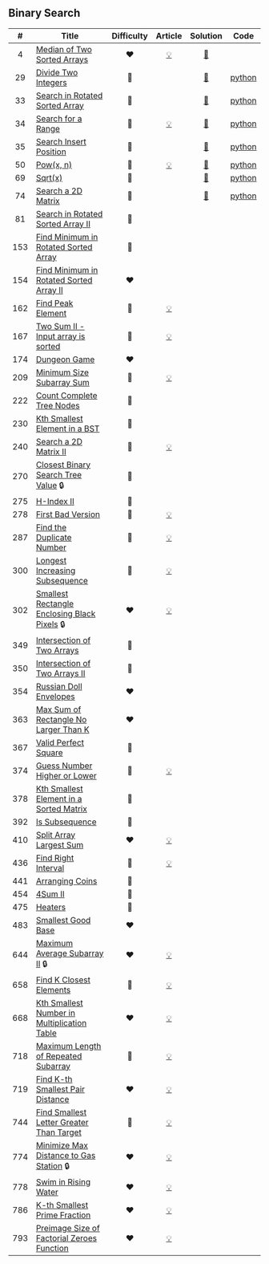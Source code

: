 
## Binary Search

|#|Title|Difficulty|Article|Solution|Code|
|:---:|---|:---:|:---:|:---:|:---:|
|4|[Median of Two Sorted Arrays](https://leetcode.com/problems/median-of-two-sorted-arrays) |❤️|[💡](https://leetcode.com/articles/median-of-two-sorted-arrays)|[📜](.././solutions/4.%20Median%20of%20Two%20Sorted%20Arrays.md)||
|29|[Divide Two Integers](https://leetcode.com/problems/divide-two-integers) |🧡||[📜](.././solutions/29.%20Divide%20Two%20Integers.md)|[python](.././python/29.%20Divide%20Two%20Integers.py)|
|33|[Search in Rotated Sorted Array](https://leetcode.com/problems/search-in-rotated-sorted-array) |🧡||[📜](.././solutions/33.%20Search%20in%20Rotated%20Sorted%20Array.md)|[python](.././python/33.%20Search%20in%20Rotated%20Sorted%20Array.py)|
|34|[Search for a Range](https://leetcode.com/problems/search-for-a-range) |🧡|[💡](https://leetcode.com/articles/search-for-a-range)|[📜](.././solutions/34.%20Search%20for%20a%20Range.md)|[python](.././python/34.%20Search%20for%20a%20Range.py)|
|35|[Search Insert Position](https://leetcode.com/problems/search-insert-position) |💚||[📜](.././solutions/35.%20Search%20Insert%20Position.md)|[python](.././python/35.%20Search%20Insert%20Position.py)|
|50|[Pow(x, n)](https://leetcode.com/problems/powx-n) |🧡|[💡](https://leetcode.com/articles/powx-n)|[📜](.././solutions/50.%20Pow%28x%2C%20n%29.md)|[python](.././python/50.%20Pow%28x%2C%20n%29.py)|
|69|[Sqrt(x)](https://leetcode.com/problems/sqrtx) |💚||[📜](.././solutions/69.%20Sqrt%28x%29.md)|[python](.././python/69.%20Sqrt%28x%29.py)|
|74|[Search a 2D Matrix](https://leetcode.com/problems/search-a-2d-matrix) |🧡||[📜](.././solutions/74.%20Search%20a%202D%20Matrix.md)|[python](.././python/74.%20Search%20a%202D%20Matrix.py)|
|81|[Search in Rotated Sorted Array II](https://leetcode.com/problems/search-in-rotated-sorted-array-ii) |🧡||||
|153|[Find Minimum in Rotated Sorted Array](https://leetcode.com/problems/find-minimum-in-rotated-sorted-array) |🧡||||
|154|[Find Minimum in Rotated Sorted Array II](https://leetcode.com/problems/find-minimum-in-rotated-sorted-array-ii) |❤️||||
|162|[Find Peak Element](https://leetcode.com/problems/find-peak-element) |🧡|[💡](https://leetcode.com/articles/find-peak-element)|||
|167|[Two Sum II - Input array is sorted](https://leetcode.com/problems/two-sum-ii-input-array-is-sorted) |💚|[💡](https://leetcode.com/articles/two-sum-ii-input-array-sorted)|||
|174|[Dungeon Game](https://leetcode.com/problems/dungeon-game) |❤️||||
|209|[Minimum Size Subarray Sum](https://leetcode.com/problems/minimum-size-subarray-sum) |🧡|[💡](https://leetcode.com/articles/minimum-size-subarray-sum)|||
|222|[Count Complete Tree Nodes](https://leetcode.com/problems/count-complete-tree-nodes) |🧡||||
|230|[Kth Smallest Element in a BST](https://leetcode.com/problems/kth-smallest-element-in-a-bst) |🧡||||
|240|[Search a 2D Matrix II](https://leetcode.com/problems/search-a-2d-matrix-ii) |🧡|[💡](https://leetcode.com/articles/search-a-2d-matrix-ii)|||
|270|[Closest Binary Search Tree Value](https://leetcode.com/problems/closest-binary-search-tree-value) 🔒|💚||||
|275|[H-Index II](https://leetcode.com/problems/h-index-ii) |🧡||||
|278|[First Bad Version](https://leetcode.com/problems/first-bad-version) |💚|[💡](https://leetcode.com/articles/first-bad-version)|||
|287|[Find the Duplicate Number](https://leetcode.com/problems/find-the-duplicate-number) |🧡|[💡](https://leetcode.com/articles/find-the-duplicate-number)|||
|300|[Longest Increasing Subsequence](https://leetcode.com/problems/longest-increasing-subsequence) |🧡|[💡](https://leetcode.com/articles/longest-increasing-subsequence)|||
|302|[Smallest Rectangle Enclosing Black Pixels](https://leetcode.com/problems/smallest-rectangle-enclosing-black-pixels) 🔒|❤️|[💡](https://leetcode.com/articles/smallest-rectangle-enclosing-black-pixels)|||
|349|[Intersection of Two Arrays](https://leetcode.com/problems/intersection-of-two-arrays) |💚||||
|350|[Intersection of Two Arrays II](https://leetcode.com/problems/intersection-of-two-arrays-ii) |💚||||
|354|[Russian Doll Envelopes](https://leetcode.com/problems/russian-doll-envelopes) |❤️||||
|363|[Max Sum of Rectangle No Larger Than K](https://leetcode.com/problems/max-sum-of-rectangle-no-larger-than-k) |❤️||||
|367|[Valid Perfect Square](https://leetcode.com/problems/valid-perfect-square) |💚||||
|374|[Guess Number Higher or Lower](https://leetcode.com/problems/guess-number-higher-or-lower) |💚|[💡](https://leetcode.com/articles/guess-number-higher-or-lower)|||
|378|[Kth Smallest Element in a Sorted Matrix](https://leetcode.com/problems/kth-smallest-element-in-a-sorted-matrix) |🧡||||
|392|[Is Subsequence](https://leetcode.com/problems/is-subsequence) |🧡||||
|410|[Split Array Largest Sum](https://leetcode.com/problems/split-array-largest-sum) |❤️|[💡](https://leetcode.com/articles/split-array-largest-sum)|||
|436|[Find Right Interval](https://leetcode.com/problems/find-right-interval) |🧡|[💡](https://leetcode.com/articles/find-right-interval)|||
|441|[Arranging Coins](https://leetcode.com/problems/arranging-coins) |💚||||
|454|[4Sum II](https://leetcode.com/problems/4sum-ii) |🧡||||
|475|[Heaters](https://leetcode.com/problems/heaters) |💚||||
|483|[Smallest Good Base](https://leetcode.com/problems/smallest-good-base) |❤️||||
|644|[Maximum Average Subarray II](https://leetcode.com/problems/maximum-average-subarray-ii) 🔒|❤️|[💡](https://leetcode.com/articles/maximum-average-subarray-ii)|||
|658|[Find K Closest Elements](https://leetcode.com/problems/find-k-closest-elements) |🧡|[💡](https://leetcode.com/articles/find-k-closest-elements)|||
|668|[Kth Smallest Number in Multiplication Table](https://leetcode.com/problems/kth-smallest-number-in-multiplication-table) |❤️|[💡](https://leetcode.com/articles/kth-smallest-number-in-multiplication-table)|||
|718|[Maximum Length of Repeated Subarray](https://leetcode.com/problems/maximum-length-of-repeated-subarray) |🧡|[💡](https://leetcode.com/articles/maximum-length-of-repeated-subarray)|||
|719|[Find K-th Smallest Pair Distance](https://leetcode.com/problems/find-k-th-smallest-pair-distance) |❤️|[💡](https://leetcode.com/articles/find-k-th-smallest-pair-distance)|||
|744|[Find Smallest Letter Greater Than Target](https://leetcode.com/problems/find-smallest-letter-greater-than-target) |💚|[💡](https://leetcode.com/articles/find-smallest-letter-greater-than-target)|||
|774|[Minimize Max Distance to Gas Station](https://leetcode.com/problems/minimize-max-distance-to-gas-station) 🔒|❤️|[💡](https://leetcode.com/articles/minimize-max-distance-to-gas-station)|||
|778|[Swim in Rising Water](https://leetcode.com/problems/swim-in-rising-water) |❤️|[💡](https://leetcode.com/articles/swim-in-rising-water)|||
|786|[K-th Smallest Prime Fraction](https://leetcode.com/problems/k-th-smallest-prime-fraction) |❤️|[💡](https://leetcode.com/articles/k-th-smallest-prime-fraction)|||
|793|[Preimage Size of Factorial Zeroes Function](https://leetcode.com/problems/preimage-size-of-factorial-zeroes-function) |❤️|[💡](https://leetcode.com/articles/preimage-size-of-factorial-zeroes-function)|||
